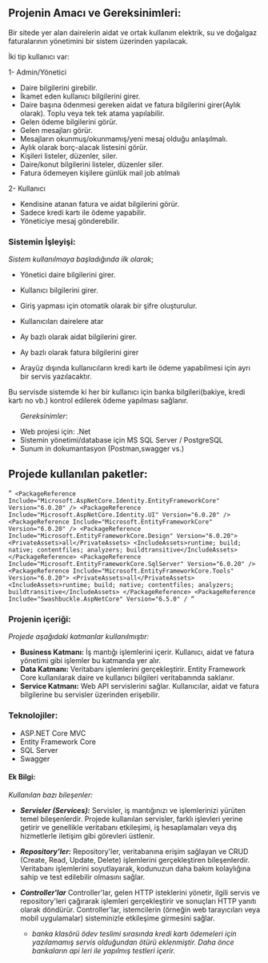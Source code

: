 ## Projenin Amacı ve Gereksinimleri:
Bir sitede yer alan dairelerin aidat ve ortak kullanım elektrik, su ve doğalgaz faturalarının yönetimini bir sistem üzerinden yapılacak. 

İki tip kullanıcı var: 

1- Admin/Yönetici 

- Daire bilgilerini girebilir.
- İkamet eden kullanıcı bilgilerini girer.
- Daire başına ödenmesi gereken aidat ve fatura bilgilerini girer(Aylık olarak). Toplu veya tek tek atama yapılabilir.
- Gelen ödeme bilgilerini görür.
- Gelen mesajları görür.
- Mesajların okunmuş/okunmamış/yeni mesaj olduğu anlaşılmalı.
- Aylık olarak borç-alacak listesini görür. 
- Kişileri listeler, düzenler, siler.
- Daire/konut bilgilerini listeler, düzenler siler.
- Fatura ödemeyen kişilere günlük mail job atılmalı

2- Kullanıcı 

- Kendisine atanan fatura ve aidat bilgilerini görür.
- Sadece kredi kartı ile ödeme yapabilir.
-  Yöneticiye mesaj gönderebilir.

### Sistemin İşleyişi: 

_Sistem kullanılmaya başladığında ilk olarak_; 

- Yönetici daire bilgilerini girer.
- Kullanıcı bilgilerini girer.
- Giriş yapması için otomatik olarak bir şifre oluşturulur.
- Kullanıcıları dairelere atar
- Ay bazlı olarak aidat bilgilerini girer.
- Ay bazlı olarak fatura bilgilerini girer 

- Arayüz dışında kullanıcıların kredi kartı ile ödeme yapabilmesi için ayrı bir servis yazılacaktır. 

Bu servisde sistemde ki her bir kullanıcı için banka bilgileri(bakiye, kredi kartı no vb.) kontrol edilerek ödeme yapılması sağlanır. 

      _Gereksinimler_: 

- Web projesi için: .Net 
- Sistemin yönetimi/database için MS SQL Server / PostgreSQL
- Sunum in dokumantasyon (Postman,swagger vs.)

## Projede kullanılan paketler:
“`
<PackageReference Include="Microsoft.AspNetCore.Identity.EntityFrameworkCore" Version="6.0.20" />
    <PackageReference Include="Microsoft.AspNetCore.Identity.UI" Version="6.0.20" />
    <PackageReference Include="Microsoft.EntityFrameworkCore" Version="6.0.20" />
    <PackageReference Include="Microsoft.EntityFrameworkCore.Design" Version="6.0.20">
      <PrivateAssets>all</PrivateAssets>
      <IncludeAssets>runtime; build; native; contentfiles; analyzers; buildtransitive</IncludeAssets>
    </PackageReference>
    <PackageReference Include="Microsoft.EntityFrameworkCore.SqlServer" Version="6.0.20" />
    <PackageReference Include="Microsoft.EntityFrameworkCore.Tools" Version="6.0.20">
      <PrivateAssets>all</PrivateAssets>
      <IncludeAssets>runtime; build; native; contentfiles; analyzers; buildtransitive</IncludeAssets>
    </PackageReference>
    <PackageReference Include="Swashbuckle.AspNetCore" Version="6.5.0" /
“`

### Projenin içeriği:

_Projede aşağıdaki katmanlar kullanılmıştır:_

- **Business Katmanı:** İş mantığı işlemlerini içerir. Kullanıcı, aidat ve fatura yönetimi gibi işlemler bu katmanda yer alır.
- **Data Katmanı:** Veritabanı işlemlerini gerçekleştirir. Entity Framework Core kullanılarak daire ve kullanıcı bilgileri veritabanında saklanır.
- **Service Katmanı:** Web API servislerini sağlar. Kullanıcılar, aidat ve fatura bilgilerine bu servisler üzerinden erişebilir.

### Teknolojiler:

- ASP.NET Core MVC
- Entity Framework Core
- SQL Server
- Swagger

#### Ek Bilgi:
_Kullanılan bazı bileşenler:_
- **_Servisler (Services):_**
  Servisler, iş mantığınızı ve işlemlerinizi yürüten temel bileşenlerdir. Projede kullanılan servisler, farklı işlevleri yerine getirir ve genellikle veritabanı etkileşimi, iş hesaplamaları veya dış hizmetlerle iletişim gibi görevleri üstlenir.
- **_Repository'ler:_**
  Repository'ler, veritabanına erişim sağlayan ve CRUD (Create, Read, Update, Delete) işlemlerini gerçekleştiren bileşenlerdir. Veritabanı işlemlerini soyutlayarak, kodunuzun daha bakım kolaylığına sahip ve test edilebilir olmasını sağlar.
- **_Controller'lar_**
    Controller'lar, gelen HTTP isteklerini yönetir, ilgili servis ve repository'leri çağırarak işlemleri gerçekleştirir ve sonuçları HTTP yanıtı olarak döndürür. Controller'lar, istemcilerin (örneğin web tarayıcıları veya mobil uygulamalar) sisteminizle etkileşime girmesini sağlar.

     - _banka klasörü ödev teslimi sırasında kredi kartı ödemeleri için yazılamamış servis olduğundan ötürü eklenmiştir. Daha önce bankaların api leri ile yapılmış testleri içerir._


